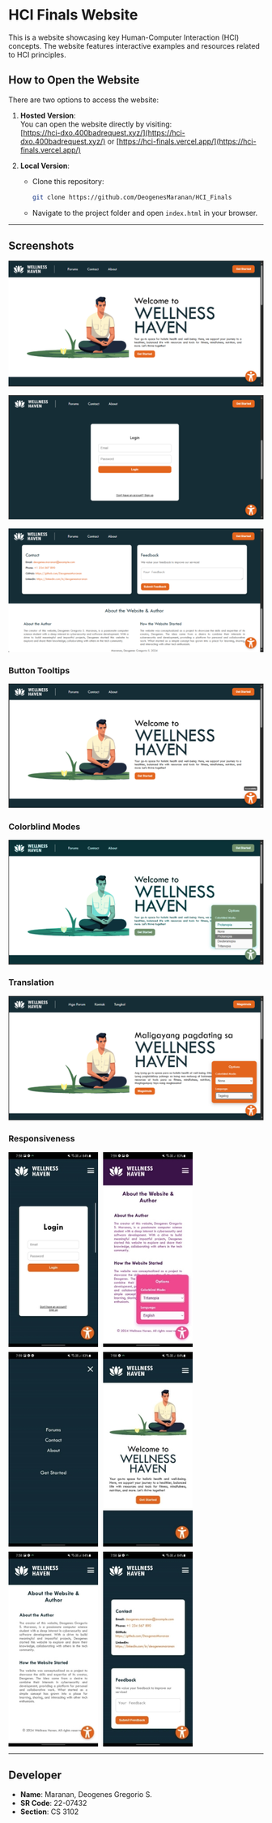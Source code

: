 # HCI Finals Website

This is a website showcasing key Human-Computer Interaction (HCI) concepts. The website features interactive examples and resources related to HCI principles.

## How to Open the Website

There are two options to access the website:

1. **Hosted Version**:  
   You can open the website directly by visiting:  
   [https://hci-dxo.400badrequest.xyz/](https://hci-dxo.400badrequest.xyz/) or [https://hci-finals.vercel.app/](https://hci-finals.vercel.app/)

2. **Local Version**:  
   - Clone this repository:
     ```bash
     git clone https://github.com/DeogenesMaranan/HCI_Finals
     ```
   - Navigate to the project folder and open `index.html` in your browser.
  
---
## Screenshots

![A person sitting on the ground](screenshots/Aspose.Words.5e1340c5-dd33-4599-8943-6696cd2fc6ff.001.png)

![A screenshot of a login form](screenshots/Aspose.Words.5e1340c5-dd33-4599-8943-6696cd2fc6ff.002.png)

![A screenshot of a computer](screenshots/Aspose.Words.5e1340c5-dd33-4599-8943-6696cd2fc6ff.003.png)

### Button Tooltips

![A person sitting cross legged on grass](screenshots/Aspose.Words.5e1340c5-dd33-4599-8943-6696cd2fc6ff.004.png)

### Colorblind Modes

![A person sitting on the ground](screenshots/Aspose.Words.5e1340c5-dd33-4599-8943-6696cd2fc6ff.005.png)

### Translation

![A person sitting cross legged on grass](screenshots/Aspose.Words.5e1340c5-dd33-4599-8943-6696cd2fc6ff.006.png)

### Responsiveness

<div style="display: flex; flex-wrap: wrap; gap: 10px;">
  <img src="screenshots/Aspose.Words.5e1340c5-dd33-4599-8943-6696cd2fc6ff.009.jpeg" alt="A screenshot of a login screen" style="height: 48%;">
  <img src="screenshots/Aspose.Words.5e1340c5-dd33-4599-8943-6696cd2fc6ff.010.jpeg" alt="A close-up of a page" style="height: 48%;">
  <img src="screenshots/Aspose.Words.5e1340c5-dd33-4599-8943-6696cd2fc6ff.007.jpeg" alt="Image" style="height: 48%;">
  <img src="screenshots/Aspose.Words.5e1340c5-dd33-4599-8943-6696cd2fc6ff.008.jpeg" alt="Image" style="height: 48%;">
  <img src="screenshots/Aspose.Words.5e1340c5-dd33-4599-8943-6696cd2fc6ff.011.jpeg" alt="Image" style="height: 48%;">
  <img src="screenshots/Aspose.Words.5e1340c5-dd33-4599-8943-6696cd2fc6ff.012.jpeg" alt="Image" style="height: 48%;">
</div>

---

## Developer

- **Name**: Maranan, Deogenes Gregorio S.  
- **SR Code**: 22-07432  
- **Section**: CS 3102  
